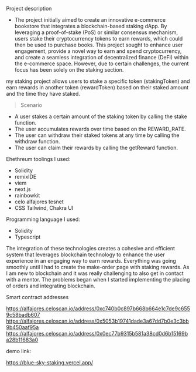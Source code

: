 Project description
- The project initially aimed to create an innovative e-commerce bookstore that integrates a blockchain-based staking dApp. By leveraging a proof-of-stake (PoS) or similar consensus mechanism, users    stake their cryptocurrency tokens to earn rewards, which could then be used to purchase books. This project sought to enhance user engagement, provide a novel way to earn and spend cryptocurrency, and  create a seamless integration of decentralized finance (DeFi) within the e-commerce space. However, due to certain challenges, the current focus has been solely on the staking section.

my staking project allows users to stake a specific token (stakingToken) and earn rewards in another token (rewardToken) based on their staked amount and the time they have staked. 
>Scenario
  - A user stakes a certain amount of the staking token by calling the stake function.
  - The user accumulates rewards over time based on the REWARD_RATE.
  - The user can withdraw their staked tokens at any time by calling the withdraw function.
  - The user can claim their rewards by calling the getReward function.

Ehethreum toolings I used:

 - Solidity
 - remixIDE
 - viem
 - next.js
 - rainbowkit
 - celo alfajores tesnet
 - CSS Tailwind, Chakra UI

Programming language I used:

  - Solidity
  - Typescript

The integration of these technologies creates a cohesive and efficient system that leverages blockchain technology to enhance the user experience in an engaging way to earn rewards. Everything was going smoothly until I had to create the make-order page with staking rewards. As I am new to blockchain and it was really challenging to also get in contact with a mentor. The problems began when I started implementing the placing of orders and integrating blockchain.

Smart contract addresses

https://alfajores.celoscan.io/address/0xc740b0c897b668b664e1c7de9c6559c58badb607
https://alfajores.celoscan.io/address/0x5053b19741dade3a67dd7b0e3c3bb9b450aaf95a
https://alfajores.celoscan.io/address/0x0ec77b9315b581a38cd0d6b15169ba28b11683a0

demo link:

https://blue-sky-staking.vercel.app/

